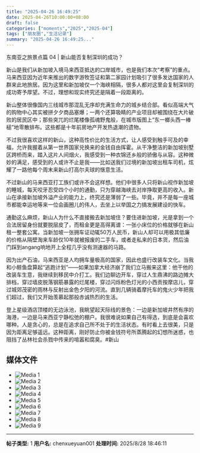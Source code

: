 ```yaml
---
title: "2025-04-26 16:49:25"
date: 2025-04-26T10:00:00+08:00
draft: false
categories: ["moments","2025","2025-04"]
tags: ["朋友圈","生活记录"]
summary: "2025-04-26 16:49:25..."
---
```


东南亚之旅景点篇 04 | 新山能否复制深圳的成功？

新山是我们从新加坡入境马来西亚抵达的口岸城市，也是我们本次“考察”的重点。马来西亚因为近年来推出的数字游牧签证和第二家园计划吸引了很多发达国家的人群来此地旅居。因为这里和新加坡仅一个海峡相隔，很多人都对这里会复制深圳的成功寄予厚望。不过，理想和现实终究还是隔着一段距离的。

新山整体很像国内三线城市那混乱无序却充满生命力的城乡结合部。看似高端大气的购物中心其实被拼夕夕商品塞爆；一两个还算吸睛的产业项目却被围绕在大片破败的居民区中；那些突兀的烂尾楼像孤魂野鬼般，在城市版图上“东一榔头西一棒槌”地零散排布。这些都是十年前房地产开发热退潮的遗物。

不过我很喜欢这样的新山，这种高性价比的生活方式，让人感受到触手可及的幸福，允许我握着从第一世界国家兑换来的金钱自由挥霍。从干净整洁的新加坡别墅区跨桥而来，踏入这片人间烟火，我感受到一种衣锦还乡般的骄傲与从容。这种微妙的满足，感受到的人或许不止是我——比如送我们过境的新加坡出租车司机，炫耀了一路他每个周末来新山打高尔夫球的惬意生活。

不过新山的马来西亚打工族们或许不会这样想。他们中很多人只将新山视作新加坡的睡城，每天咬牙忍受四个小时的通勤，只为穿越海峡去对岸挣取更高的收入。新山在承接新加坡外溢产业的能力上，终究还是薄弱了一些。毕竟，并不是每一座城市都能幸运地等来一位会画圈儿的伟人，去坐上以举国之力搞发展建设的快车。

通勤这么麻烦，新山人为什么不直接搬去新加坡住？要住进新加坡，光是拿到一个合法居留身份就要脱层皮了，而租金更是高得离谱：一张小床位的价格就够在新山租一整套公寓。当新加坡一张拥车证动辄50万人民币，新山人却可以用极其低廉的价格从隔壁淘来车龄仅10年就被报废的二手车，或者走私来的日本货，然后油门踩到angang响地开上全程几乎没有测速器的马路。

因为出产石油，马来西亚是人均拥车量极高的国家，因此也盛行改装车文化。当我和小鲸鱼盘算起“逃跑计划”——如果加拿大经济崩了我们立马搬来这里：他干他的改装车生意，我继续到移民中介打工。我们边聊边开车，穿过人生鼎沸的路边摊大排档，穿过墙皮脱落钢筋暴露的烂尾楼，穿过闪烁粉色灯光的小西贡按摩店儿，穿过城郊茂密的雨林与反射出金色夕阳的河流。直到几辆骑着摩托车的鬼火少年把我们超过，我们又开始羡慕起那般赤诚热烈的生活。

登上星级酒店顶楼的无边泳池，我眺望起天际线的景色：一边是新加坡井然有序的海港，一边是马来西亚宁静松弛的棚户。我很难说如果自己有得选，到底是会喜欢哪种。人是贪心的，总是在追求自己所不处于的生活状态。有时看上去很美，只是因为距离足够遥远。这种距离，刚好防止你被金钱符号所蒸腾起的幻想所迷惑，也阻挡了丛林社会杀戮中传来的喧嚣和腐臭。
​
​#新山

## 媒体文件

- ![Media 1](/Moments/photos/2025-04-26/202504261649250.jpg)
- ![Media 2](/Moments/photos/2025-04-26/202504261649251.jpg)
- ![Media 3](/Moments/photos/2025-04-26/202504261649252.jpg)
- ![Media 4](/Moments/photos/2025-04-26/202504261649253.jpg)
- ![Media 5](/Moments/photos/2025-04-26/202504261649254.jpg)
- ![Media 6](/Moments/photos/2025-04-26/202504261649255.jpg)
- ![Media 7](/Moments/photos/2025-04-26/202504261649256.jpg)
- ![Media 8](/Moments/photos/2025-04-26/202504261649257.jpg)
- ![Media 9](/Moments/photos/2025-04-26/202504261649258.jpg)

---

**帖子类型:** 1
**用户名:** chenxueyuan001
**处理时间:** 2025/8/28 18:46:11